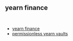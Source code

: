 ## yearn finance

<br>


* [yearn finance](https://yearn.finance/#/portfolio)
* [permissionless yearn vaults](https://medium.com/iearn/permissionless-yearn-vaults-dd4880116022)
